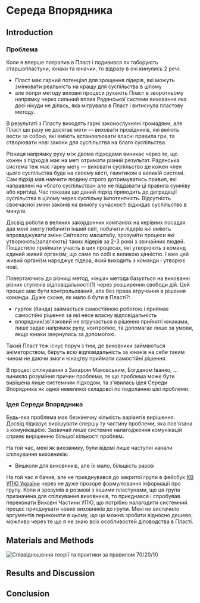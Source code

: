 # Середа Впорядника

## Introduction

### Проблема

Коли я вперше потрапив в Пласт і подивився як таборують старшопластуни, юнаки та юначки, то відразу в очі кинулись 2 речі:
- Пласт має гарний потенціал для зрощення лідерів, які можуть змінювати реальність на кращу для суспільства в цілому
- але попри методу виховні процеси рухають Пласт в зворотньому напрямку через сильний вплив Радянської системи виховання яка досі нікуди не ділась, яка мігрувала в Пласт і витиснула пластову методу.

В результаті з Пласту виходять гарні законослухняні громадяни, але Пласт що разу не досягає мети — виховати провідників, які вміють вести за собою, які вміють встановлювати власні правила гри, та створювати нові закони для суспільства на благо суспільства.

Різниця напрямку руху між двома підходами виникає через те, що кожен з підходів має на меті отримати різний результат.
Радянська система теж має гарну мету — виховати суспільство де кожен член цього суспільства буде на своєму місті, гвинтиком в великій системі. Сам підхід мав навчити людину строго дотримуватись правил, які направлені на «благо суспільства» але не піддавати ці правила сумніву або критиці. Час показав що даний підхід приводить до деградації суспільства в цілому через суспільну імпотентність. Відсутність своєчасної зміни законів на вимогу сучасності відкидає суспільство в минуле.

Досвід роботи в великих закордонних компаніях на керівних посадах дав мені змогу побачити інший світ, побачити лідерів які вміють впроваджувати зміни Світового масштабу, зрозуміти процеси які утворюють(запалюють) таких лідерів за 2-3 роки з звичайних людей. Пощастило приймати участь в цих процесах, які утворюють з команд єдиний живий організм, що саме по собі є великою цінністю. І вже цей живий організм народжує лідера, який виходить з команди і утворює нові.

Повертаючись до різниці метод, «інша» метода базується на вихованні різних ступенів відповідальності(1) через розширення свободи дій.
Цей процес має бути контрольований, але без права втручання в рішення команди.
Дуже схоже, як мало б бути в Пласті?:
- гурток (банда) займається самостійною роботою і приймає самостійні рішення за які несе власну відповідальність
- впорядник/зв'язковий не втручається в рішення прийняті юнаками, лише задає напрямок руху, контролює, та допомагає лише за умови, якщо юнаки звернулись за допомогою.

Такий Пласт теж існує поруч з тим, де виховники займаються аніматорством, беруть всю відповідальність за юнаків на себе таким чином не даючи змоги юнацтву приймати самостійні рішення.

В процесі спілкування з Захаром Маковським, Богданом Іванко, ... виникло розуміння причин проблеми, те що проблема може бути вирішена лише системним підходом, та з'явилась ідея Середи Впорядника як одної невеликої складової по подоланню цієї проблеми.

### Ідея Середи Впорядника

Будь-яка проблема має безкінечну кількість варіантів вирішення.
Досвід підказує вирішувати спершу ту частину проблеми, яка пов'язана з комунікацією.
Зазвичай лише системне налагодження комунікацій сприяє вирішенню більшої кількості проблем.

На той час, мені як виховнику, були відомі лише наступні канали спілкування виховників:
- Вишколи для виховників, але їх мало, більшість разові

На той час я бачив, але не приєднувався до закритої групи в фейсбук [КВ УПЮ України](https://www.facebook.com/groups/kvupu) через не дуже прозоре формулювання інформації про групу.
Коли я зрозумів в розмові з іншими пластунами, що ця група призначена для спілкування виховників, то приєднався і спробував переконати Виховні Частини УПЮ, що потрібно налагодити системний процес приєднувати нових виховників до групи. Мені не вистачило аргументів переконати в цьому, що це можна зробити відносно дешево, можливо через те що я не знаю всіх особливостей діловодства в Пласті.

## Materials and Methods

<!-- https://dou.ua/lenta/columns/principles-of-corporate-training/ -->

![Співвідношення теорії та практики за правилом 70/20/10](https://s.dou.ua/storage-files/image3_VWNSNFs.png)

## Results and Discussion


## Conclusion
